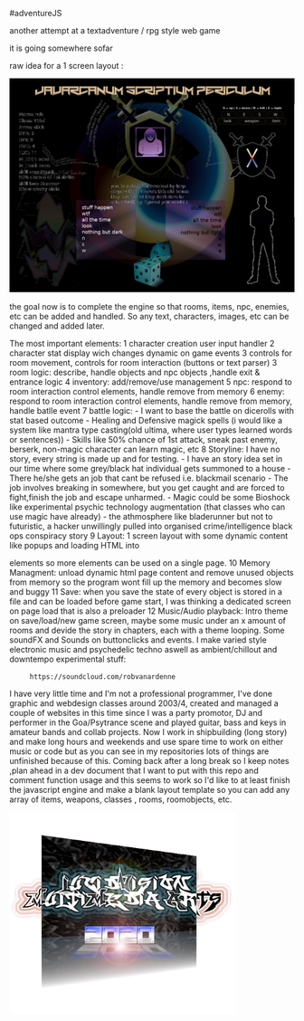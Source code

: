 #adventureJS

another attempt at a textadventure / rpg style web game

it is going somewhere sofar

raw idea for a 1 screen layout :

![raw-layout](img/layout.png)

the goal now is to complete the engine so that rooms, items, npc, enemies, etc can be added and handled.
So any text, characters, images, etc can be changed and added later.

The most important elements:
1 character creation user input handler
2 character stat display wich changes dynamic on game events
3 controls for room movement, controls for room interaction (buttons or text parser)
3 room logic: describe, handle objects and npc objects ,handle exit & entrance logic
4 inventory: add/remove/use management
5 npc: respond to room interaction control elements, handle remove from memory
6 enemy: respond to room interaction control elements, handle remove from memory, handle batlle event
7 battle logic: 
	- I want to base the battle on dicerolls with stat based outcome
	- Healing and Defensive magick spells (i would like a system like mantra type casting(old 				 ultima, where user types learned words or sentences))
	- Skills like 50% chance of 1st attack, sneak past enemy, berserk, non-magic character can learn 		 magic, etc 
8 Storyline: I have no story, every string is made up and for testing.
	- I have an story idea set in our time where some grey/black hat individual gets summoned to a house
	- There he/she gets an job that cant be refused i.e. blackmail scenario
	- The job involves breaking in somewhere, but you get caught and are forced to fight,finish the job 	 and escape unharmed.
	- Magic could be some Bioshock like experimental psychic technology augmentation (that classes who can 		use magic have already)
	- the athmosphere like bladerunner but not to futuristic, a hacker unwillingly pulled into organised 	  crime/intelligence black ops conspiracy story
9 Layout: 1 screen layout with some dynamic content like popups and loading HTML into <div> elements so 		 more elements can be used on a single page.
10 Memory Managment: unload dynamic html page content and remove unused objects from memory so the program 			wont fill up the memory and becomes slow and buggy
11 Save: when you save the state of every object is stored in a file and can be loaded before game start, 		   I was thinking a dedicated screen on page load that is also a preloader
12 Music/Audio playback: Intro theme on save/load/new game screen, maybe some music under an x amount of rooms and devide the story in chapters, each with a theme looping. Some soundFX and Sounds on buttonclicks 		 and events. 
		 I make varied style electronic music and psychedelic techno aswell as ambient/chillout and downtempo experimental stuff:

		 https://soundcloud.com/robvanardenne

I have very little time and I'm not a professional programmer, I've done graphic and webdesign classes around 2003/4, created and managed a couple of websites in this time since I was a party promotor, DJ and performer in the Goa/Psytrance scene and played guitar, bass and keys in amateur bands and collab projects.
Now I work in shipbuilding (long story) and make long hours and weekends and use spare time to work on either music or code but as you can see in my repositories lots of things are unfinished because of this.
Coming back after a long break so I keep notes ,plan ahead in a dev document that I want to put with this repo and comment function usage and this seems to work so I'd like to at least finish the javascript engine and make a blank layout template so you can add any array of items, weapons, classes , rooms, roomobjects, etc.

![raw-layout](img/game/logo.png)


